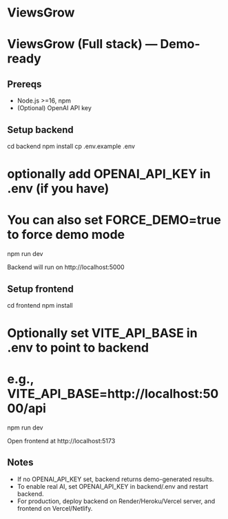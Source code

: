# ViewsGrow
# ViewsGrow (Full stack) — Demo-ready

## Prereqs
- Node.js >=16, npm
- (Optional) OpenAI API key

## Setup backend
cd backend
npm install
cp .env.example .env
# optionally add OPENAI_API_KEY in .env (if you have)
# You can also set FORCE_DEMO=true to force demo mode
npm run dev

Backend will run on http://localhost:5000

## Setup frontend
cd frontend
npm install
# Optionally set VITE_API_BASE in .env to point to backend
# e.g., VITE_API_BASE=http://localhost:5000/api
npm run dev

Open frontend at http://localhost:5173

## Notes
- If no OPENAI_API_KEY set, backend returns demo-generated results.
- To enable real AI, set OPENAI_API_KEY in backend/.env and restart backend.
- For production, deploy backend on Render/Heroku/Vercel server, and frontend on Vercel/Netlify.
